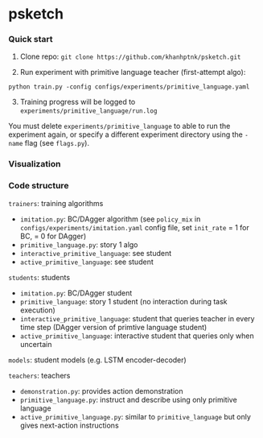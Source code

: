 # psketch


### Quick start

1. Clone repo: `git clone https://github.com/khanhptnk/psketch.git`

2. Run experiment with primitive language teacher (first-attempt algo): 

`python train.py -config configs/experiments/primitive_language.yaml`

3. Training progress will be logged to `experiments/primitive_language/run.log`

You must delete `experiments/primitive_language` to able to run the experiment again, or specify a different experiment directory using the `-name` flag (see `flags.py`). 

### Visualization


### Code structure

`trainers`: training algorithms
   - `imitation.py`: BC/DAgger algorithm (see `policy_mix` in `configs/experiments/imitation.yaml` config file, set `init_rate` = 1 for BC, = 0 for DAgger)
   - `primitive_language.py`: story 1 algo
   - `interactive_primitive_language`: see student
   - `active_primitive_language`: see student

`students`: students
   - `imitation.py`: BC/DAgger student
   - `primitive_language`: story 1 student (no interaction during task execution)
   - `interactive_primitive_language`: student that queries teacher in every time step (DAgger version of primtive language student)
   - `active_primitive_language`: interactive student that queries only when uncertain

`models`: student models (e.g. LSTM encoder-decoder)

`teachers`: teachers
   - `demonstration.py`: provides action demonstration
   - `primitive_language.py`: instruct and describe using only primitive language
   - `active_primitive_language.py`: similar to `primitive_language` but only gives next-action instructions


